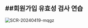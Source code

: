 ##회원가입 유효성 검사 연습
---
![SCR-20240419-mqgz](https://github.com/twozeroship/Signup_service_walkthrough/assets/156167385/b5343bdd-e15b-43ff-9a38-a10f50908da3)
